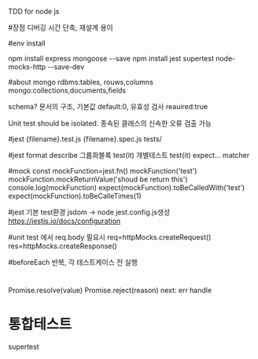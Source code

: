 TDD for node js

#장점
디버깅 시간 단축, 재설계 용이

#env install

npm install express mongoose --save
npm install jest supertest node-mocks-http --save-dev

#about mongo
rdbms:tables, rouws,columns
mongo:collections,documents,fields

schema? 문서의 구조, 기본값 default:0, 유효성 검사 reauired:true

Unit test should be isolated.
종속된 클래스의 신속한 오류 검출 가능

#jest
{filename}.test.js
{filename}.spec.js
tests/

#jest format
describe 그룹화블록
test(it) 개별테스트
test(it)
expect... matcher

#mock
const mockFunction=jest.fn()
mockFunction('test')
mockFunction.mockReturnValue('shoud be return this')
console.log(mockFunction)
expect(mockFunction).toBeCalledWith('test')
expect(mockFunction).toBeCalleTimes(1)

#jest 기본 test환경 jsdom -> node
jest.config.js생성
https://jestjs.io/docs/configuration

#unit test 에서 req.body 필요시
req=httpMocks.createRequest()
res=httpMocks.createResponse()

#beforeEach 반복, 각 테스트케이스 전 실행

#

Promise.resolve(value)
Promise.reject(reason)
next: err handle

# 통합테스트

supertest

